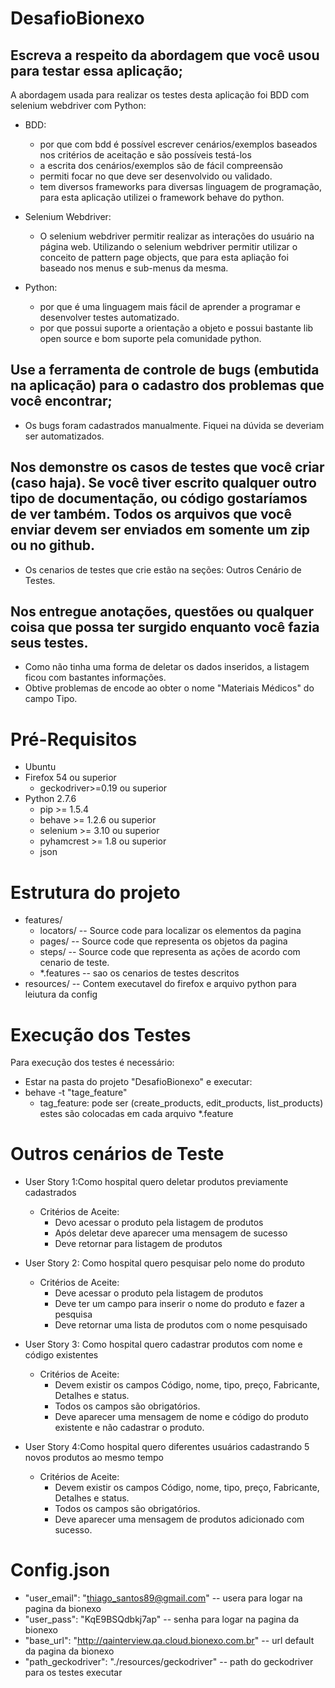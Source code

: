 # DesafioBionexo

## Escreva a respeito da abordagem que você usou para testar essa aplicação;
A abordagem usada para realizar os testes desta aplicação foi BDD com selenium webdriver com Python: 
* BDD: 
  * por que com bdd é possível escrever cenários/exemplos baseados nos critérios de aceitação e são possíveis testá-los
  * a escrita dos cenários/exemplos são de fácil compreensão
  * permiti focar no que deve ser desenvolvido ou validado. 
  * tem diversos frameworks para diversas linguagem de programação, para esta aplicação utilizei o framework behave do python. 

* Selenium Webdriver: 
  * O selenium webdriver permitir realizar as interações do usuário na página web. Utilizando o selenium webdriver permitir utilizar o conceito de pattern page objects, que para esta apliação foi baseado nos menus e sub-menus da mesma.

* Python: 
  * por que é uma linguagem mais fácil de aprender a programar e desenvolver testes automatizado.
  * por que possui suporte a orientação a objeto e possui bastante lib open source e bom suporte pela comunidade python.

## Use a ferramenta de controle de bugs (embutida na aplicação) para o cadastro dos problemas que você encontrar;
* Os bugs foram cadastrados manualmente. Fiquei na dúvida se deveriam ser automatizados.

## Nos demonstre os casos de testes que você criar (caso haja). Se você tiver escrito qualquer outro tipo de documentação, ou código gostaríamos de ver também. Todos os arquivos que você enviar devem ser enviados em somente um zip ou no github.

* Os cenarios de testes que crie estão na seções: Outros Cenário de Testes. 

## Nos entregue anotações, questões ou qualquer coisa que possa ter surgido enquanto você fazia seus testes.
 * Como não tinha uma forma de deletar os dados inseridos, a listagem ficou com bastantes informações.
 * Obtive problemas de encode ao obter o nome "Materiais Médicos" do campo Tipo.


# Pré-Requisitos
* Ubuntu
* Firefox 54 ou superior
  * geckodriver>=0.19 ou superior
* Python 2.7.6
  * pip >= 1.5.4
  * behave >= 1.2.6 ou superior
  * selenium >= 3.10 ou superior
  * pyhamcrest >= 1.8 ou superior
  * json


# Estrutura do projeto
* features/
    * locators/ -- Source code  para localizar os elementos da pagina
    * pages/ -- Source code que representa os objetos da pagina
    * steps/ -- Source code que representa as ações de acordo com cenario de teste.
    * *.features -- sao os cenarios de testes descritos
* resources/ -- Contem executavel do firefox e arquivo python para leiutura da config

# Execução dos Testes
Para execução dos testes é necessário:
* Estar na pasta do projeto "DesafioBionexo" e executar:
 * behave -t "tage_feature"
    * tag_feature: pode ser (create_products, edit_products, list_products) estes são colocadas em cada arquivo *.feature

# Outros cenários de Teste

* User Story 1:Como hospital quero deletar produtos previamente cadastrados
  * Critérios de Aceite:
    * Devo acessar o produto pela listagem de produtos
    * Após deletar deve aparecer uma mensagem de sucesso
    * Deve retornar para listagem de produtos

* User Story 2: Como hospital quero pesquisar pelo nome do produto
  * Critérios de Aceite:
    * Deve acessar o produto pela listagem de produtos
    * Deve ter um campo para inserir o nome do produto e fazer a pesquisa
    * Deve retornar uma lista de produtos com o nome pesquisado

* User Story 3: Como hospital quero cadastrar produtos com nome e código existentes
  * Critérios de Aceite:
    * Devem existir os campos Código, nome, tipo, preço, Fabricante, Detalhes e status.
    * Todos os campos são obrigatórios.
    * Deve aparecer uma mensagem de nome e código do produto existente e não cadastrar o produto.

* User Story 4:Como hospital quero diferentes usuários cadastrando 5 novos produtos ao mesmo tempo
  * Critérios de Aceite:
    * Devem existir os campos Código, nome, tipo, preço, Fabricante, Detalhes e status.
    * Todos os campos são obrigatórios.
    * Deve aparecer uma mensagem de produtos adicionado com sucesso.


# Config.json

* "user_email": "thiago_santos89@gmail.com" -- usera para logar na pagina da bionexo
* "user_pass": "KqE9BSQdbkj7ap" -- senha para logar na pagina da bionexo
* "base_url": "http://qainterview.qa.cloud.bionexo.com.br" -- url default da pagina da bionexo
* "path_geckodriver": "./resources/geckodriver" -- path do geckodriver para os testes executar
